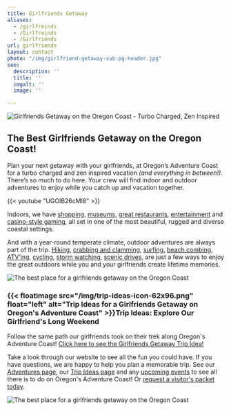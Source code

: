 ```yaml
---
title: Girlfriends Getaway
aliases:
  - /girlfreinds
  - /Girlfreinds
  - /Girlfriends
url: girlfriends
layout: contact
photo: "/img/girlfriend-getaway-sub-pg-header.jpg"
seo:
  description: ''
  title: ''
  imgalt: ''
  image: ''

---
```

![Girlfriends Getaway on the Oregon Coast - Turbo Charged, Zen Inspired](/img/girlfriends-getaway-hdr-695x322.jpg)

## The Best Girlfriends Getaway on the Oregon Coast!

Plan your next getaway with your girlfriends, at Oregon’s Adventure Coast for a turbo charged and zen inspired vacation _(and everything in between!)_. There’s so much to do here. Your crew will find indoor and outdoor adventures to enjoy while you catch up and vacation together.

{{< youtube "UGOlB26cMl8" >}}<br>

Indoors, we have [shopping](/shopping), [museums](/art-history-culture), [great restaurants](/dining), [entertainment](/entertainment-and-nightlife) and [casino-style gaming](/gaming), all set in one of the most beautiful, rugged and diverse coastal settings.

And with a year-round temperate climate, outdoor adventures are always part of the trip. [Hiking](/hiking-walking), [crabbing and clamming](/crabbing-clamming), [surfing](/water-recreation), [beach combing](/undeveloped-beaches), [ATV’ing](/atv-motorsports), [cycling](/cycling), [storm watching](/storm-watching), [scenic drives](/scenic-drives), are just a few ways to enjoy the great outdoors while you and your girlfriends create lifetime memories.

![The best place for a girlfriends getaway on the Oregon Coast](/img/GirlfriendsPage-Triptik-02.jpg)

### {{< floatimage src="/img/trip-ideas-icon-62x96.png" float="left" alt="Trip Ideas for a Girlfriends Getaway on Oregon's Adventure Coast" >}}Trip Ideas: Explore Our Girlfriend's Long Weekend

Follow the same path our girlfriends took on their trek along Oregon's Adventure Coast! [Click here to see the Girlfriends Getaway Trip Idea!](/tripideas/a-girlfriends-getaway-on-oregon-s-adventure-coast/)

Take a look through our website to see all the fun you could have. If you have questions, we are happy to help you plan a memorable trip. See our [Adventures page](/adventures), our [Trip Ideas page](/tripideas) and any [upcoming events](/events) to see all there is to do on Oregon's Adventure Coast! Or [request a visitor's packet today](/contact/#contactform).

![The best place for a girlfriends getaway on the Oregon Coast](/img/girlfriends-getaway-collage.jpg)